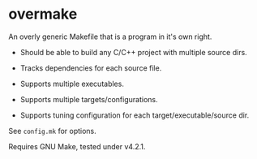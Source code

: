 # overmake
An overly generic Makefile that is a program in it's own right.

* Should be able to build any C/C++ project with multiple source dirs.

* Tracks dependencies for each source file.

* Supports multiple executables.

* Supports multiple targets/configurations.

* Supports tuning configuration for each target/executable/source dir.

See `config.mk` for options.

Requires GNU Make, tested under v4.2.1.
